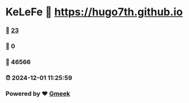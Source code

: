 # KeLeFe :link: https://hugo7th.github.io 
### :page_facing_up: [23](https://hugo7th.github.io/tag.html) 
### :speech_balloon: 0 
### :hibiscus: 46566 
### :alarm_clock: 2024-12-01 11:25:59 
### Powered by :heart: [Gmeek](https://github.com/Meekdai/Gmeek)
